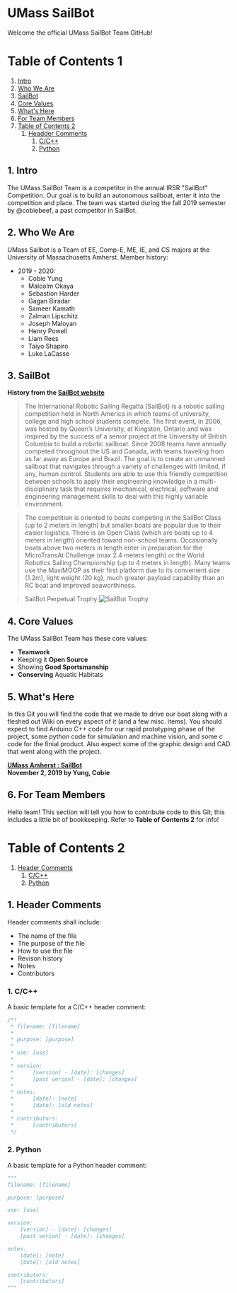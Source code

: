 # UMass SailBot
Welcome the official UMass SailBot Team GitHub!

# Table of Contents 1
1. [Intro](#1-intro)
2. [Who We Are](#2-who-we-are)
3. [SailBot](#3-sailbot)
4. [Core Values](#4-core-values)
5. [What's Here](#5-whats-here)
6. [For Team Members](#6-for-team-members)
7. [Table of Contents 2](#table-of-contents-2)
   1. [Headder Comments](#1-header-comments)
      1. [C/C++](#1-cc)
      2. [Python](#2-python)

## 1. Intro
The UMass SailBot Team is a competitor in the annual IRSR "SailBot" Competition. Our goal is to build an autonomous sailboat, enter it into the competition and place. The team was started during the fall 2019 semester by @cobiebeef, a past competitor in SailBot.

## 2. Who We Are
UMass Sailbot is a Team of EE, Comp-E, ME, IE, and CS majors at the University of Massachusetts Amherst.
Member history:
- 2019 - 2020:
  - Cobie Yung
  - Malcolm Okaya
  - Sebastion Harder
  - Gagan Biradar
  - Sameer Kamath
  - Zalman Lipschitz
  - Joseph Maloyan
  - Henry Powell
  - Liam Rees
  - Taiyo Shapiro
  - Luke LaCasse


## 3. SailBot
__History from the [SailBot website](https://www.sailbot.org)__
> The International Robotic Sailing Regatta (SailBot) is a robotic sailing competition held in North America in which teams of university,  college and high school students compete. The first event, in 2006, was hosted by Queen’s University, at Kingston, Ontario and was inspired by the success of a senior project at the University of British Columbia to build a robotic sailboat. Since 2008 teams have annually competed throughout the US and Canada, with teams traveling from as far away as Europe and Brazil. The goal is to create an unmanned sailboat that navigates through a variety of challenges with limited, if any, human control. Students are able to use this friendly competition between schools to apply their engineering knowledge in a multi-disciplinary task that requires mechanical, electrical, software and engineering management skills to deal with this highly variable environment.

> The competition is oriented to boats competing in the SailBot Class (up to 2 meters in length) but smaller boats are popular due to their easier logistics. There is an Open Class (which are boats up to 4 meters in length) oriented toward non-school teams. Occasionally boats above two meters in length enter in preparation for the MicroTransAt Challenge (max 2.4 meters length) or the  World Robotics Sailing Championship (up to 4 meters in length). Many teams use the MaxiMOOP as their first platform due to its convenient size (1.2m), light weight (20 kg), much greater payload capability than an RC boat and improved seaworthiness.

> SailBot Perpetual Trophy
> ![SailBot Trophy](https://www.sailbot.org/wp-content/uploads/2017/06/SailBot-trophy.jpg)

## 4. Core Values
The UMass SailBot Team has these core values:
- __Teamwork__
- Keeping it __Open Source__
- Showing __Good Sportsmanship__
- __Conserving__ Aquatic Habitats

## 5. What's Here
In this Git you will find the code that we made to drive our boat along with a fleshed out Wiki on every aspect of it (and a few misc. items). You should expect to find Arduino C++ code for our rapid prototyping phase of the project, some python code for simulation and machine vision, and some c code for the finial product. Also expect some of the graphic design and CAD that went along with the project.

[__UMass Amherst : SailBot__](#umass-sailbot) <br> __November 2, 2019 by Yung, Cobie__

## 6. For Team Members
Hello team! This section will tell you how to contribute code to this Git; this includes a little bit of bookkeeping. Refer to __Table of Contents 2__ for info!

# Table of Contents 2
1. [Header Comments](#1-header-comments)
   1. [C/C++](#1-cc)
   2. [Python](#2-python)
  
## 1. Header Comments
Header comments shall include:
- The name of the file
- The purpose of the file
- How to use the file
- Revison history
- Notes
- Contributors

### 1. C/C++
A basic template for a C/C++ header comment:
```c
/*!
 * filename: [filename]
 *
 * purpose: [purpose]
 *
 * use: [use]
 *
 * version:
 *      [version] - [date]: [changes]
 *      [past verion] - [date]: [changes]
 *
 * notes:
 *      [date]: [note]
 *      [date]: [old notes]
 *
 * contributors:
 *      [contributors]
 */
```
### 2. Python
A basic template for a Python header comment:
```python
"""
filename: [filename]

purpose: [purpose]

use: [use]

version:
    [version] - [date]: [changes]
    [past verion] - [date]: [changes]

notes:
    [date]: [note]
    [date]: [old notes]

contributors:
    [contributors]
"""
```
